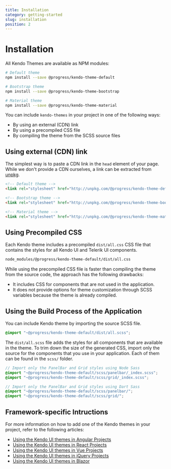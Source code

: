```yaml
---
title: Installation
category: getting-started
slug: installation
position: 2
---
```


# Installation
All Kendo Themes are available as NPM modules:

```sh
# Default theme
npm install --save @progress/kendo-theme-default

# Bootstrap theme
npm install --save @progress/kendo-theme-bootstrap

# Material theme
npm install --save @progress/kendo-theme-material
```

You can include `kendo-themes` in your project in one of the following ways:

- By using an external (CDN) link
- By using a precompiled CSS file
- By compiling the theme from the SCSS source files

## Using external (CDN) link
The simplest way is to paste a CDN link in the `head` element of your page. While we don't provide a CDN ourselves, a link can be extracted from [unpkg](https://unpkg.com).

```html
<!-- Default theme -->
<link rel="stylesheet" href="http://unpkg.com/@progress/kendo-theme-default/dist/all.css" />

<!-- Bootstrap theme -->
<link rel="stylesheet" href="http://unpkg.com/@progress/kendo-theme-bootstrap/dist/all.css" />

<!-- Material theme -->
<link rel="stylesheet" href="http://unpkg.com/@progress/kendo-theme-material/dist/all.css" />
```

## Using Precompiled CSS
Each Kendo theme includes a precompiled `dist/all.css` CSS file that contains the styles for all Kendo UI and Telerik UI components.

```sh
node_modules/@progress/kendo-theme-default/dist/all.css
```

While using the precompiled CSS file is faster than compiling the theme from the source code, the approach has the following drawbacks:

- It includes CSS for components that are not used in the application.
- It does not provide options for theme customization through SCSS variables because the theme is already compiled.

## Using the Build Process of the Application
You can include Kendo theme by importing the source SCSS file.

```scss
@import "~@progress/kendo-theme-default/dist/all.scss";
```

The `dist/all.scss` file adds the styles for all components that are available in the theme. To trim down the size of the generated CSS, import only the source for the components that you use in your application. Each of them can be found in the `scss/` folder.

```scss
// Import only the PanelBar and Grid styles using Node Sass
@import "~@progress/kendo-theme-default/scss/panelbar/_index.scss";
@import "~@progress/kendo-theme-default/scss/grid/_index.scss";

// Import only the PanelBar and Grid styles using Dart Sass
@import "~@progress/kendo-theme-default/scss/panelbar/";
@import "~@progress/kendo-theme-default/scss/grid/";
```

## Framework-specific Intructions
For more information on how to add one of the Kendo themes in your project, refer to the following articles:

* [Using the Kendo UI themes in Angular Projects](https://www.telerik.com/kendo-angular-ui/components/styling/)
* [Using the Kendo UI themes in React Projects](https://www.telerik.com/kendo-react-ui/components/styling/)
* [Using the Kendo UI themes in Vue Projects](https://www.telerik.com/kendo-vue-ui/components/styling/)
* [Using the Kendo UI themes in jQuery Projects](https://docs.telerik.com/kendo-ui/styles-and-layout/sass-themes)
* [Using the Kendo UI themes in Blazor](https://docs.telerik.com/blazor-ui/themes/overview)
